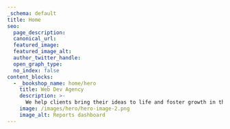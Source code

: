 ```yaml
---
_schema: default
title: Home
seo:
  page_description:
  canonical_url:
  featured_image:
  featured_image_alt:
  author_twitter_handle:
  open_graph_type:
  no_index: false
content_blocks:
  - _bookshop_name: home/hero
    title: Web Dev Agency
    description: >-
      We help clients bring their ideas to life and foster growth in the digital realm.
    image: /images/hero/hero-image-2.png
    image_alt: Reports dashboard
---
```

